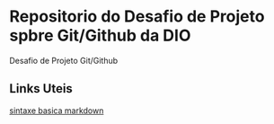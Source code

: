 # Repositorio do Desafio de Projeto spbre Git/Github da DIO
Desafio de  Projeto Git/Github

## Links Uteis
[sintaxe basica markdown](https://www.mardownguide.org/basic-syntax/)
